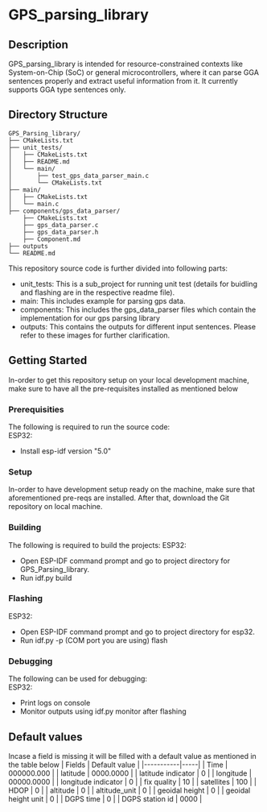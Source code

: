 # GPS_parsing_library

## Description
GPS_parsing_library is intended for resource-constrained contexts like System-on-Chip (SoC) or general microcontrollers, where it can parse GGA sentences properly and extract useful information from it. It currently supports GGA type sentences only.


## Directory Structure     
```
GPS_Parsing_library/
├── CMakeLists.txt
├── unit_tests/
│   ├── CMakeLists.txt
│   ├── README.md
│   └── main/
│       ├── test_gps_data_parser_main.c
│       └── CMakeLists.txt
├── main/
│   ├── CMakeLists.txt
│   └── main.c
├── components/gps_data_parser/
    ├── CMakeLists.txt
    ├── gps_data_parser.c
    ├── gps_data_parser.h
    ├── Component.md
├── outputs
└── README.md
```

This repository source code is further divided into following parts:
- unit_tests: This is a sub_project for running unit test (details for buidling and flashing are in the respective readme file).
- main: This includes example for parsing gps data.
- components: This includes the gps_data_parser files which contain the implementation for our gps parsing library
- outputs: This contains the outputs for different input sentences. Please refer to these images for further clarification.


## Getting Started
In-order to get this repository setup on your local development machine, make sure to have all the pre-requisites installed as mentioned below

### Prerequisities
The following is required to run the source code:  
ESP32:
- Install esp-idf version "5.0"

### Setup
In-order to have development setup ready on the machine, make sure that aforementioned pre-reqs are installed. After that, download the Git repository on local machine. 

### Building
The following is required to build the projects:
ESP32:
- Open ESP-IDF command prompt and go to project directory for GPS_Parsing_library. 
- Run idf.py build

### Flashing
ESP32:
- Open ESP-IDF command prompt and go to project directory for esp32. 
- Run idf.py -p  (COM port you are using) flash

### Debugging
The following can be used for debugging:  
ESP32:
- Print logs on console
- Monitor outputs using idf.py monitor after flashing

## Default values
Incase a field is missing it will be filled with a default value as mentioned in the table below
| Fields      | Default value |
|-----------|-----|
| Time      | 000000.000  |
| latitude     | 0000.0000  |
| latitude indicator     | 0  |
| longitude   | 00000.0000  |
| longitude indicator   | 0  |
| fix quality   | 10  |
| satellites   | 100  |
| HDOP   | 0  |
| altitude   | 0  |
| altitude_unit  | 0  |
| geoidal height   | 0  |
| geoidal height unit   | 0  |
| DGPS time   | 0  |
| DGPS station id   | 0000  |